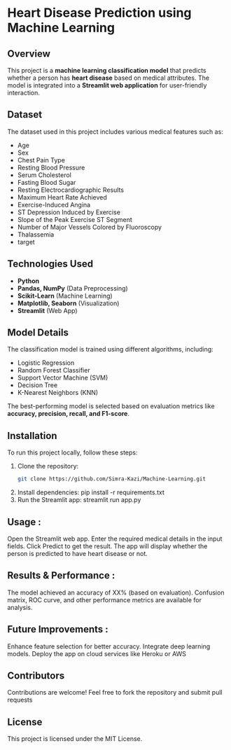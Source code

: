# Heart Disease Prediction using Machine Learning  

## Overview  
This project is a **machine learning classification model** that predicts whether a person has **heart disease** based on medical attributes. The model is integrated into a **Streamlit web application** for user-friendly interaction.  

## Dataset  
The dataset used in this project includes various medical features such as:  
- Age  
- Sex  
- Chest Pain Type  
- Resting Blood Pressure
- Serum Cholesterol
- Fasting Blood Sugar 
- Resting Electrocardiographic Results
- Maximum Heart Rate Achieved 
- Exercise-Induced Angina
- ST Depression Induced by Exercise 
- Slope of the Peak Exercise ST Segment  
- Number of Major Vessels Colored by Fluoroscopy 
- Thalassemia
- target
## Technologies Used  
- **Python**  
- **Pandas, NumPy** (Data Preprocessing)  
- **Scikit-Learn** (Machine Learning)  
- **Matplotlib, Seaborn** (Visualization)  
- **Streamlit** (Web App)  

## Model Details  
The classification model is trained using different algorithms, including:  
- Logistic Regression  
- Random Forest Classifier  
- Support Vector Machine (SVM)  
- Decision Tree  
- K-Nearest Neighbors (KNN)  

The best-performing model is selected based on evaluation metrics like **accuracy, precision, recall, and F1-score**.  

## Installation  
To run this project locally, follow these steps:  

1. Clone the repository:  
   ```bash
   git clone https://github.com/Simra-Kazi/Machine-Learning.git
2. Install dependencies:
   pip install -r requirements.txt
3. Run the Streamlit app:
   streamlit run app.py

## Usage : 
  Open the Streamlit web app.
  Enter the required medical details in the input fields.
  Click Predict to get the result.
  The app will display whether the person is predicted to have heart disease or not.
## Results & Performance : 
  The model achieved an accuracy of XX% (based on evaluation).
  Confusion matrix, ROC curve, and other performance metrics are available for analysis.
## Future Improvements : 
  Enhance feature selection for better accuracy.
  Integrate deep learning models.
  Deploy the app on cloud services like Heroku or AWS
## Contributors
  Contributions are welcome! Feel free to fork the repository and submit pull requests
## License
  This project is licensed under the MIT License.

